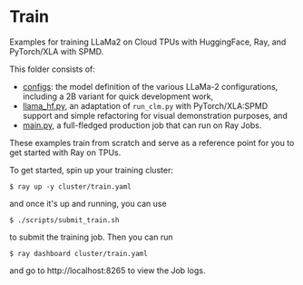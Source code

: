 # Train
Examples for training LLaMa2 on Cloud TPUs with HuggingFace, Ray, and PyTorch/XLA with SPMD.

This folder consists of:
- [configs](configs/): the model definition of the various LLaMa-2 configurations, including a 2B variant for quick development work,
- [llama_hf.py](llama_hf.py), an adaptation of `run_clm.py` with PyTorch/XLA:SPMD support and simple refactoring for visual demonstration purposes, and
- [main.py](main.py), a full-fledged production job that can run on Ray Jobs.


These examples train from scratch and serve as a reference point for you to get started with Ray on TPUs.

To get started, spin up your training cluster:

```
$ ray up -y cluster/train.yaml
```

and once it's up and running, you can use

```
$ ./scripts/submit_train.sh
```

to submit the training job. Then you can run

```
$ ray dashboard cluster/train.yaml
```

and go to http://localhost:8265 to view the Job logs.
